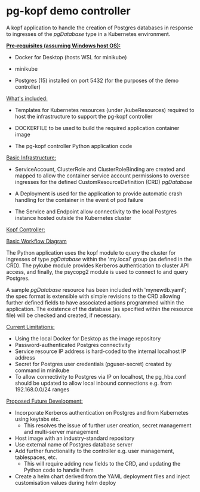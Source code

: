 # pg-kopf demo controller
A kopf application to handle the creation of Postgres databases in response to ingresses of the _pgDatabase_ type in a Kubernetes environment.

<ins>__Pre-requisites (assuming Windows host OS):__</ins>
- Docker for Desktop (hosts WSL for minikube)


- minikube


- Postgres (15) installed on port 5432 (for the purposes of the demo controller)

<ins>What's included:</ins>

- Templates for Kubernetes resources (under /kubeResources) required to host the infrastructure to support the pg-kopf controller


- DOCKERFILE to be used to build the required application container image


- The pg-kopf controller Python application code

<ins>Basic Infrastructure:</ins>

- ServiceAccount, ClusterRole and ClusterRoleBinding are created and mapped to allow the container service account permissions to oversee ingresses for the defined CustomResourceDefinition (CRD) _pgDatabase_ 


- A Deployment is used for the application to provide automatic crash handling for the container in the event of pod failure


- The Service and Endpoint allow connectivity to the local Postgres instance hosted outside the Kubernetes cluster

<ins>Kopf Controller:</ins>

[Basic Workflow Diagram](docs/Diagram.png)

The Python application uses the kopf module to query the cluster for ingresses of type _pgDatabase_ within the 'my.local' group (as defined in the CRD). The pykube module provides Kerberos authentication to cluster API access, and finally, the psycopg2 module is used to connect to and query Postgres.

A sample _pgDatabase_ resource has been included with 'mynewdb.yaml'; the spec format is extensible with simple revisions to the CRD allowing further defined fields to have associated actions programmed within the application. The existence of the database (as specified within the resource file) will be checked and created, if necessary.

<ins>Current Limitations:</ins>
- Using the local Docker for Desktop as the image repository
- Password-authenticated Postgres connectivity
- Service resource IP address is hard-coded to the internal localhost IP address 
- Secret for Postgres user credentials (pguser-secret) created by command in minikube
- To allow connectivity to Postgres via IP on localhost, the pg_hba.conf should be updated to allow local inbound connections e.g. from 192.168.0.0/24 ranges

<ins>Proposed Future Development:</ins>
- Incorporate Kerberos authentication on Postgres and from Kubernetes using keytabs etc.
  - This resolves the issue of further user creation, secret management and multi-server management 
- Host image with an industry-standard repository
- Use external name of Postgres database server
- Add further functionality to the controller e.g. user management, tablespaces, etc.
  - This will require adding new fields to the CRD, and updating the Python code to handle them
- Create a helm chart derived from the YAML deployment files and inject customisation values during helm deploy